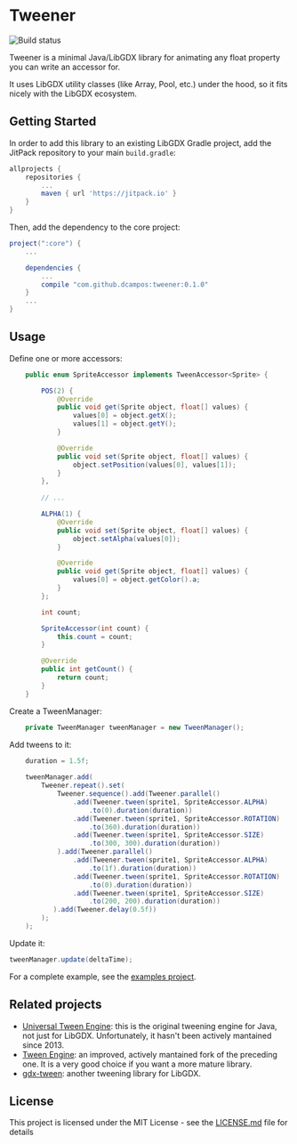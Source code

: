 # Tweener
![Build status](https://github.com/dcampos/gdx-tweener/actions/workflows/gradle.yml/badge.svg)

Tweener is a minimal Java/LibGDX library for animating any float property you can write an accessor for.

It uses LibGDX utility classes (like Array, Pool, etc.) under the hood, so it fits nicely with the LibGDX ecosystem.

## Getting Started

In order to add this library to an existing LibGDX Gradle project, add the JitPack repository to your main `build.gradle`:

```gradle
allprojects {
    repositories {
        ...
        maven { url 'https://jitpack.io' }
    }
}
```

Then, add the dependency to the core project:

```gradle
project(":core") {
    ...

    dependencies {
        ...
        compile "com.github.dcampos:tweener:0.1.0"
    }
    ...
}
```

## Usage

Define one or more accessors:

```java
    public enum SpriteAccessor implements TweenAccessor<Sprite> {

        POS(2) {
            @Override
            public void get(Sprite object, float[] values) {
                values[0] = object.getX();
                values[1] = object.getY();
            }

            @Override
            public void set(Sprite object, float[] values) {
                object.setPosition(values[0], values[1]);
            }
        },
        
        // ...

        ALPHA(1) {
            @Override
            public void set(Sprite object, float[] values) {
                object.setAlpha(values[0]);
            }

            @Override
            public void get(Sprite object, float[] values) {
                values[0] = object.getColor().a;
            }
        };

        int count;

        SpriteAccessor(int count) {
            this.count = count;
        }

        @Override
        public int getCount() {
            return count;
        }
    }
```

Create a TweenManager:

```java
    private TweenManager tweenManager = new TweenManager();
```

Add tweens to it:

```java
    duration = 1.5f;
    
    tweenManager.add(
        Tweener.repeat().set(
            Tweener.sequence().add(Tweener.parallel()
                .add(Tweener.tween(sprite1, SpriteAccessor.ALPHA)
                    .to(0).duration(duration))
                .add(Tweener.tween(sprite1, SpriteAccessor.ROTATION)
                    .to(360).duration(duration))
                .add(Tweener.tween(sprite1, SpriteAccessor.SIZE)
                    .to(300, 300).duration(duration))
            ).add(Tweener.parallel()
                .add(Tweener.tween(sprite1, SpriteAccessor.ALPHA)
                    .to(1f).duration(duration))
                .add(Tweener.tween(sprite1, SpriteAccessor.ROTATION)
                    .to(0).duration(duration))
                .add(Tweener.tween(sprite1, SpriteAccessor.SIZE)
                    .to(200, 200).duration(duration))
           ).add(Tweener.delay(0.5f))
        );
    );
```

Update it:

```java
tweenManager.update(deltaTime);
```

For a complete example, see the [examples project](https://github.com/dcampos/tweener-examples).

## Related projects

* [Universal Tween Engine](https://github.com/AurelienRibon/universal-tween-engine): this is the original tweening engine for Java, not just for LibGDX. Unfortunately, it hasn't been actively mantained since 2013. 
* [Tween Engine](https://github.com/dorkbox/TweenEngine): an improved, actively mantained fork of the preceding one. It is a very good choice if you want a more mature library.
* [gdx-tween](https://github.com/CypherCove/gdx-tween): another tweening library for LibGDX.

## License

This project is licensed under the MIT License - see the [LICENSE.md](LICENSE.md) file for details
